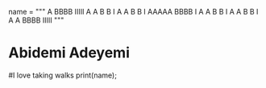 name = """
  A   BBBB  IIIII
 A A  B   B   I
A   A B   B   I
AAAAA BBBB    I
A   A B   B   I
A   A B   B   I
A   A BBBB  IIIII """

# Abidemi Adeyemi 
#I love taking walks
print(name);
 
